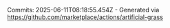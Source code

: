 Commits: 2025-06-11T08:18:55.454Z - Generated via https://github.com/marketplace/actions/artificial-grass
<br>

